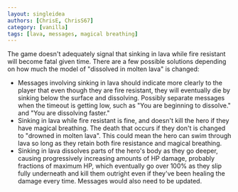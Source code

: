 ```yaml
---
layout: singleidea
authors: [ChrisE, ChrisS67]
category: [vanilla]
tags: [lava, messages, magical breathing]
---
```

The game doesn't adequately signal that sinking in lava while fire resistant
will become fatal given time. There are a few possible solutions depending on
how much the model of "dissolved in molten lava" is changed:
* Messages involving sinking in lava should indicate more clearly to the player
  that even though they are fire resistant, they will eventually die by sinking
  below the surface and dissolving. Possibly separate messages when the timeout
  is getting low, such as "You are beginning to dissolve." and "You are
  dissolving faster."
* Sinking in lava while fire resistant is fine, and doesn't kill the hero if
  they have magical breathing. The death that occurs if they don't is changed to
  "drowned in molten lava". This could mean the hero can swim through lava so
  long as they retain both fire resistance and magical breathing.
* Sinking in lava dissolves parts of the hero's body as they go deeper, causing
  progressively increasing amounts of HP damage, probably fractions of maximum
  HP, which eventually go over 100% as they slip fully underneath and kill them
  outright even if they've been healing the damage every time. Messages would
  also need to be updated.

